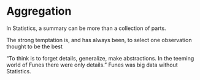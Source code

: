 # Aggregation
In Statistics, a summary can be more than a collection of parts.

The strong temptation is, and has always been, to select one observation thought to be the best

“To think is to forget details, generalize, make abstractions. In the teeming world of Funes there were only details.” Funes was big data without Statistics.